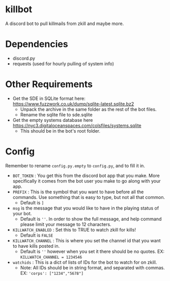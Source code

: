 # killbot

A discord bot to pull killmails from zkill and maybe more.

# Dependencies
 * discord.py
 * requests (used for hourly pulling of system info)

 # Other Requirements
 * Get the SDE in SQLite format here: https://www.fuzzwork.co.uk/dump/sqlite-latest.sqlite.bz2
    * Unpack the archive in the same folder as the rest of the bot files.
    * Rename the sqlite file to sde.sqlite
  * Get the empty systems database here https://nyc3.digitaloceanspaces.com/colsfiles/systems.sqlite
    * This should be in the bot's root folder.

# Config
Remember to rename `config.py.empty` to `config.py`, and to fill it in.

* `BOT_TOKEN` : You get this from the discord bot app that you make. More specifically it comes from the bot user you make to go along with your app.
* `PREFIX` : This is the symbol that you want to have before all the commands. Use something that is easy to type, but not all that common.
  * Default is `]`
* `msg` is the message that you would like to have in the playing status of your bot.
  * Default is `''`. In order to show the full message, and help command please limit your message to 12 characters.
* `KILLWATCH_ENABLED` : Set this to TRUE to watch zkill for kills!
  * Default is `FALSE`
* `KILLWATCH_CHANNEL` : This is where you set the channel id that you want to have kills posted in.
  * Default is `''` however when you set it there should be no quotes. EX: `KILLWATCH_CHANNEL = 1234546`
* `watchids` : This is a dict of lists of IDs for the bot to watch for on zkill.
  * Note: All IDs should be in string format, and separated with commas. EX: `'corps': ["1234","5678"]`

